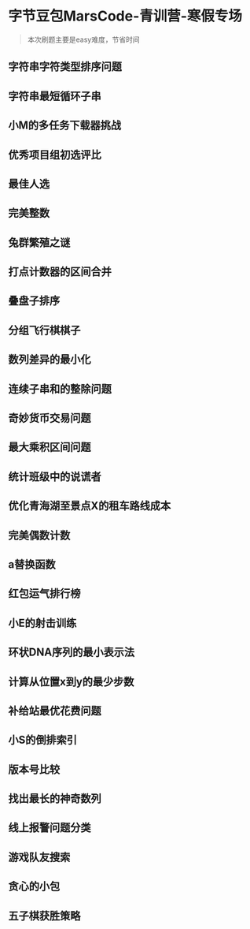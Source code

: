 # 字节豆包MarsCode-青训营-寒假专场

> 本次刷题主要是easy难度，节省时间

## 字符串字符类型排序问题

## 字符串最短循环子串

## 小M的多任务下载器挑战

## 优秀项目组初选评比

## 最佳人选

## 完美整数

## 兔群繁殖之谜

## 打点计数器的区间合并

## 叠盘子排序

## 分组飞行棋棋子

## 数列差异的最小化

## 连续子串和的整除问题

## 奇妙货币交易问题

## 最大乘积区间问题

## 统计班级中的说谎者

## 优化青海湖至景点X的租车路线成本

## 完美偶数计数

## a替换函数

## 红包运气排行榜

## 小E的射击训练

## 环状DNA序列的最小表示法

## 计算从位置x到y的最少步数

## 补给站最优花费问题

## 小S的倒排索引

## 版本号比较

## 找出最长的神奇数列

## 线上报警问题分类

## 游戏队友搜索

## 贪心的小包

## 五子棋获胜策略
